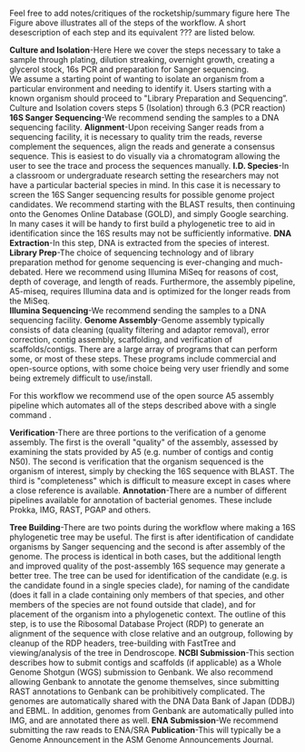 Feel free to add notes/critiques of the rocketship/summary figure here
The Figure above illustrates all of the steps of the workflow. A short desescription of each step and its equivalent ??? are listed below.

**Culture and Isolation**-Here Here we cover the steps necessary to take a sample through plating, dilution streaking, overnight growth, creating a glycerol stock, 16s PCR and preparation for Sanger sequencing.    
We assume a starting point of wanting to isolate an organism from a particular environment and needing to identify it.  Users starting with a known organism should proceed to "Library Preparation and Sequencing”.
Culture and Isolation covers steps 5 (Isolation) through 6.3 (PCR reaction)
**16S Sanger Sequencing**-We recommend sending the samples to a DNA sequencing facility.
**Alignment**-Upon receiving Sanger reads from a sequencing facility, it is necessary to quality trim the reads, reverse complement the sequences, align the reads and generate a consensus sequence. This is easiest to do visually via a chromatogram allowing the user to see the trace and process the sequences manually.
**I.D. Species**-In a classroom or undergraduate research setting the researchers may not have a particular bacterial species in mind.  In this case it is necessary to screen the 16S Sanger sequencing results for possible genome project candidates.   We recommend starting with the BLAST results, then continuing onto the Genomes Online Database (GOLD), and simply Google searching.   In many cases it will be handy to first build a phylogenetic tree to aid in identification since the 16S results may not be sufficiently informative.
**DNA Extraction**-In this step, DNA is extracted from the species of interest.
**Library Prep**-The choice of sequencing technology and of library preparation method for genome sequencing is ever-changing and much-debated.   Here we recommend using Illumina MiSeq for reasons of cost, depth of coverage, and length of reads.   Furthermore, the assembly pipeline, A5-miseq, requires Illumina data and is optimized for the longer reads from the MiSeq.   
**Illumina Sequencing**-We recommend sending the samples to a DNA sequencing facility.
**Genome Assembly**-Genome assembly typically consists of data cleaning (quality filtering and adaptor removal), error correction, contig assembly, scaffolding, and verification of scaffolds/contigs.  There are a large array of programs that can perform some, or most of these steps.  These programs include commercial and open-source options, with some choice being very user friendly and some being extremely difficult to use/install. 

For this workflow we recommend use of the open source A5 assembly pipeline which automates all of the steps described above with a single command . 

**Verification**-There are three portions to the verification of a genome assembly.  The first is the overall "quality" of the assembly, assessed by examining the stats provided by A5 (e.g. number of contigs and contig N50).  The second is verification that the organism sequenced is the organism of interest, simply by checking the 16S sequence with BLAST.  The third is "completeness" which is difficult to measure except in cases where a close reference is available. 
**Annotation**-There are a number of different pipelines available for annotation of bacterial genomes.  These include Prokka, IMG, RAST, PGAP and others.

**Tree Building**-There are two points during the workflow where making a 16S phylogenetic tree may be useful.  The first is after identification of candidate organisms by Sanger sequencing and the second is after assembly of the genome.   The process is identical in both cases, but the additional length and improved quality of the post-assembly 16S sequence may generate a better tree.  The tree can be used for identification of the candidate (e.g. is the candidate found in a single species clade), for naming of the candidate (does it fall in a clade containing only members of that species, and other members of the species are not found outside that clade), and for placement of the organism into a phylogenetic context.
The outline of this step, is to use the Ribosomal Database Project (RDP) to generate an alignment of the sequence with close relative and an outgroup, following by cleanup of the RDP headers, tree-building with FastTree and viewing/analysis of the tree in Dendroscope.
**NCBI Submission**-This section describes how to submit contigs and scaffolds (if applicable) as a Whole Genome Shotgun (WGS) submission to Genbank.  We also recommend allowing Genbank to annotate the genome themselves, since submitting RAST annotations to Genbank can be prohibitively complicated.  The genomes are automatically shared with the DNA Data Bank of Japan (DDBJ) and EBML.  In addition, genomes from Genbank are automatically pulled into IMG, and are annotated there as well.
**ENA Submission**-We recommend submitting the raw reads to ENA/SRA
**Publication**-This will typically be a Genome Announcement in the ASM Genome Announcements Journal.
